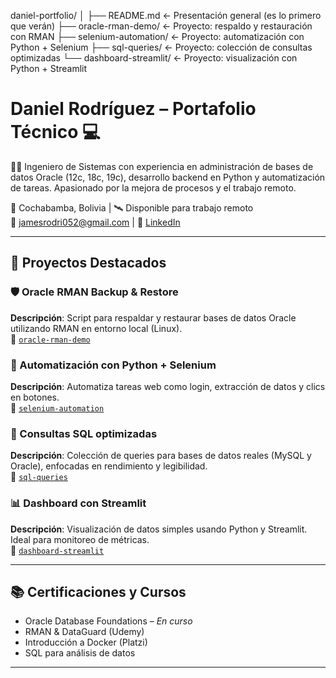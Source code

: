 daniel-portfolio/
│
├── README.md        ← Presentación general (es lo primero que verán)
├── oracle-rman-demo/   ← Proyecto: respaldo y restauración con RMAN
├── selenium-automation/ ← Proyecto: automatización con Python + Selenium
├── sql-queries/         ← Proyecto: colección de consultas optimizadas
└── dashboard-streamlit/ ← Proyecto: visualización con Python + Streamlit
# Daniel Rodríguez – Portafolio Técnico 💻

👨‍💻 Ingeniero de Sistemas con experiencia en administración de bases de datos Oracle (12c, 18c, 19c), desarrollo backend en Python y automatización de tareas. Apasionado por la mejora de procesos y el trabajo remoto.

📍 Cochabamba, Bolivia | 🛰️ Disponible para trabajo remoto  
📧 jamesrodri052@gmail.com | 🔗 [LinkedIn](https://www.linkedin.com/in/daniel-rodriguez-2267a233b/)

---

## 🚀 Proyectos Destacados

### 🛡️ Oracle RMAN Backup & Restore  
**Descripción**: Script para respaldar y restaurar bases de datos Oracle utilizando RMAN en entorno local (Linux).  
🔗 [`oracle-rman-demo`](./oracle-rman-demo/)

### 🤖 Automatización con Python + Selenium  
**Descripción**: Automatiza tareas web como login, extracción de datos y clics en botones.  
🔗 [`selenium-automation`](./selenium-automation/)

### 🧠 Consultas SQL optimizadas  
**Descripción**: Colección de queries para bases de datos reales (MySQL y Oracle), enfocadas en rendimiento y legibilidad.  
🔗 [`sql-queries`](./sql-queries/)

### 📊 Dashboard con Streamlit  
**Descripción**: Visualización de datos simples usando Python y Streamlit. Ideal para monitoreo de métricas.  
🔗 [`dashboard-streamlit`](./dashboard-streamlit/)

---

## 📚 Certificaciones y Cursos
- Oracle Database Foundations – *En curso*  
- RMAN & DataGuard (Udemy)  
- Introducción a Docker (Platzi)  
- SQL para análisis de datos

---
